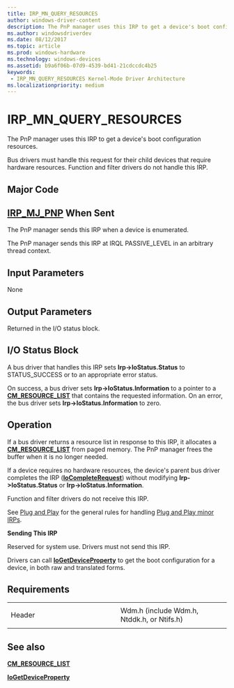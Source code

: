 ```yaml
---
title: IRP_MN_QUERY_RESOURCES
author: windows-driver-content
description: The PnP manager uses this IRP to get a device's boot configuration resources.Bus drivers must handle this request for their child devices that require hardware resources. Function and filter drivers do not handle this IRP.
ms.author: windowsdriverdev
ms.date: 08/12/2017
ms.topic: article
ms.prod: windows-hardware
ms.technology: windows-devices
ms.assetid: b9a6f06b-07d9-4539-bd41-21cdccdc4b25
keywords:
 - IRP_MN_QUERY_RESOURCES Kernel-Mode Driver Architecture
ms.localizationpriority: medium
---
```


# IRP\_MN\_QUERY\_RESOURCES


The PnP manager uses this IRP to get a device's boot configuration resources.

Bus drivers must handle this request for their child devices that require hardware resources. Function and filter drivers do not handle this IRP.

Major Code
----------

[**IRP\_MJ\_PNP**](irp-mj-pnp.md)
When Sent
---------

The PnP manager sends this IRP when a device is enumerated.

The PnP manager sends this IRP at IRQL PASSIVE\_LEVEL in an arbitrary thread context.

## Input Parameters


None

## Output Parameters


Returned in the I/O status block.

## I/O Status Block


A bus driver that handles this IRP sets **Irp-&gt;IoStatus.Status** to STATUS\_SUCCESS or to an appropriate error status.

On success, a bus driver sets **Irp-&gt;IoStatus.Information** to a pointer to a [**CM\_RESOURCE\_LIST**](https://msdn.microsoft.com/library/windows/hardware/ff541994) that contains the requested information. On an error, the bus driver sets **Irp-&gt;IoStatus.Information** to zero.

Operation
---------

If a bus driver returns a resource list in response to this IRP, it allocates a [**CM\_RESOURCE\_LIST**](https://msdn.microsoft.com/library/windows/hardware/ff541994) from paged memory. The PnP manager frees the buffer when it is no longer needed.

If a device requires no hardware resources, the device's parent bus driver completes the IRP ([**IoCompleteRequest**](https://msdn.microsoft.com/library/windows/hardware/ff548343)) without modifying **Irp-&gt;IoStatus.Status** or **Irp-&gt;IoStatus.Information**.

Function and filter drivers do not receive this IRP.

See [Plug and Play](https://msdn.microsoft.com/library/windows/hardware/ff547125) for the general rules for handling [Plug and Play minor IRPs](plug-and-play-minor-irps.md).

**Sending This IRP**

Reserved for system use. Drivers must not send this IRP.

Drivers can call [**IoGetDeviceProperty**](https://msdn.microsoft.com/library/windows/hardware/ff549203) to get the boot configuration for a device, in both raw and translated forms.

Requirements
------------

<table>
<colgroup>
<col width="50%" />
<col width="50%" />
</colgroup>
<tbody>
<tr class="odd">
<td><p>Header</p></td>
<td>Wdm.h (include Wdm.h, Ntddk.h, or Ntifs.h)</td>
</tr>
</tbody>
</table>

## See also


[**CM\_RESOURCE\_LIST**](https://msdn.microsoft.com/library/windows/hardware/ff541994)

[**IoGetDeviceProperty**](https://msdn.microsoft.com/library/windows/hardware/ff549203)

 

 




